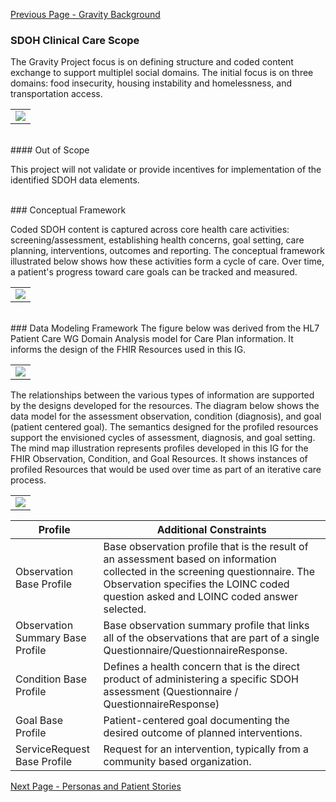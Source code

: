 [Previous Page - Gravity Background](gravity_background.html)

###  SDOH Clinical Care Scope

The Gravity Project focus is on defining structure and coded content exchange to support multiplel social domains. The initial focus is on three domains: food insecurity, housing instability and homelessness, and transportation access.

<table><tr><td><img src="InitialDomains.jpg" /></td></tr></table>


<br>
####  Out of Scope

This project will not validate or provide incentives for implementation of the identified SDOH data elements.

<br>
### Conceptual Framework

Coded SDOH content is captured across core health care activities: screening/assessment, establishing health concerns, goal setting, care planning, interventions, outcomes and reporting. The conceptual framework illustrated below shows how these activities form a cycle of care. Over time, a patient's progress toward care goals can be tracked and measured.


<table><tr><td><img src="ConceptualFramework2.jpg" /></td></tr></table>


<br>
### Data Modeling Framework
The figure below was derived from the HL7 Patient Care WG Domain Analysis model for Care Plan information. It informs the design of the  FHIR Resources used in this IG.

<table><tr><td><img src="DataModelingFrameword.jpg" /></td></tr></table>

The relationships between the various types of information are supported by the designs developed for the resources. The diagram below shows the data model for the assessment observation, condition (diagnosis), and goal (patient centered goal). The semantics designed for the profiled resources support the envisioned cycles of assessment, diagnosis, and goal setting. The mind map illustration represents profiles developed in this IG for the FHIR Observation, Condition, and Goal Resources. It shows instances of profiled Resources that would be used over time as part of an iterative care process. 

<table><tr><td><img src="FHIR_Resource_Reference_MiMind_2.png" /></td></tr></table>



| Profile                                                         | Additional Constraints                                                                                                                                                                                                                                                                                                                                                                                                                                                                                                                                                        |
|------------------------------------------------|---------------------------------------------------------------------------------------------------|
| Observation Base Profile | Base observation profile that is the result of an assessment based on information collected in the screening questionnaire. The Observation specifies the LOINC coded question asked and LOINC coded answer selected. |
| Observation Summary Base Profile| Base observation summary profile that links all of the observations that are part of a single Questionnaire/QuestionnaireResponse.  |
| Condition Base Profile | Defines a health concern that is the direct product of administering a specific SDOH assessment (Questionnaire / QuestionnaireResponse)  |
| Goal Base Profile | Patient-centered goal documenting the desired outcome  of planned interventions.   |
| ServiceRequest Base Profile | Request for an intervention, typically from a community based organization.|



[Next Page - Personas and Patient Stories](personas_and_patient_stories.html)